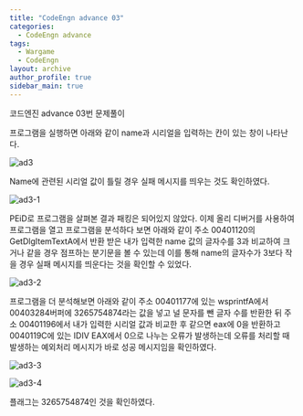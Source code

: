 ```yaml
---
title: "CodeEngn advance 03"
categories:
  - CodeEngn advance
tags:
  - Wargame
  - CodeEngn
layout: archive
author_profile: true
sidebar_main: true
---
```


코드엔진 advance 03번 문제풀이

프로그램을 실행하면 아래와 같이 name과 시리얼을 입력하는 칸이 있는 창이 나타난다.

![ad3](https://user-images.githubusercontent.com/91646923/135477189-84f1751b-cdc0-4ac6-a838-4ee564629d7d.JPG)

Name에 관련된 시리얼 값이 틀릴 경우 실패 메시지를 띄우는 것도 확인하였다.

![ad3-1](https://user-images.githubusercontent.com/91646923/135477202-2fdd93ae-7a00-4fd2-8c0f-67cbe57760e3.JPG)

PEiD로 프로그램을 살펴본 결과 패킹은 되어있지 않았다. 이제 올리 디버거를 사용하여 프로그램을 열고 프로그램을 분석하다 보면 아래와 같이 주소 00401120의 GetDlgItemTextA에서 반환 받은 내가 입력한 name 값의 글자수를 3과 비교하여 크거나 같을 경우 점프하는 분기문을 볼 수 있는데 이를 통해 name의 글자수가 3보다 작을 경우 실패 메시지를 띄운다는 것을 확인할 수 있었다.

![ad3-2](https://user-images.githubusercontent.com/91646923/135477213-2c444cee-5e27-44f8-9513-49d2920f667b.JPG)

프로그램을 더 분석해보면 아래와 같이 주소 00401177에 있는 wsprintfA에서 00403284버퍼에 3265754874라는 값을 넣고 널 문자를 뺀 글자 수를 반환한 뒤 주소 00401196에서 내가 입력한 시리얼 값과 비교한 후 같으면 eax에 0을 반환하고 0040119C에 있는 IDIV EAX에서 0으로 나누는 오류가 발생하는데 오류를 처리할 때 발생하는 예외처리 메시지가 바로 성공 메시지임을 확인하였다.

![ad3-3](https://user-images.githubusercontent.com/91646923/135477226-1d2b8054-54c1-4708-b85d-31cbb085254b.JPG)

![ad3-4](https://user-images.githubusercontent.com/91646923/135477233-2caeea94-2a34-4574-bd0c-bb0497ecb38b.JPG)

플래그는 3265754874인 것을 확인하였다.


